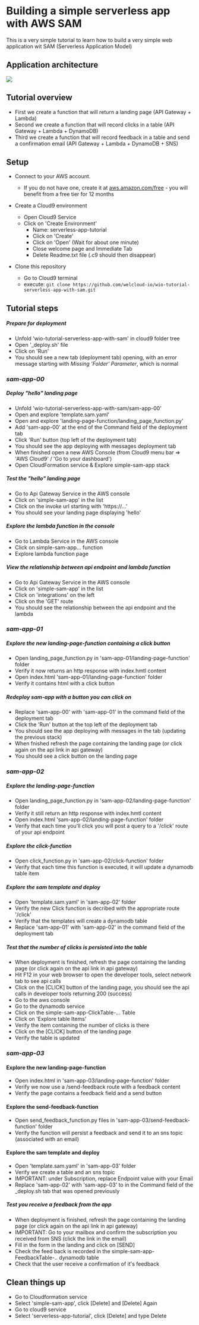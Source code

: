 # Building a simple serverless app with AWS SAM

This is a very simple tutorial to learn how to build a very simple web application wit SAM (Serverless Application Model)

## Application architecture

![](images/simple-serverless-app-architecture.png)

## Tutorial overview

- First we create a function that will return a landing page (API Gateway + Lambda) 
- Second we create a function that will record clicks in a table (API Gateway + Lambda + DynamoDB)
- Third we create a function that will record feedback in a table and send a confirmation email (API Gateway + Lambda + DynamoDB + SNS)

## Setup

* Connect to your AWS account. 
    * If you do not have one, create it at [aws.amazon.com/free](aws.amazon.com/free) - you will benefit from a free tier for 12 months
* Create a Cloud9 environment 
    * Open Cloud9 Service
    * Click on 'Create Environment'
        * Name: serverless-app-tutorial
        * Click on 'Create'
        * Click on 'Open' (Wait for about one minute)
        * Close welcome page and Immediate Tab
        * Delete Readme.txt file (.c9 should then disappear)
        
* Clone this repository
    * Go to Cloud9 terminal
    * execute: ```git clone https://github.com/welcloud-io/wio-tutorial-serverless-app-with-sam.git```

## Tutorial steps

##### Prepare for deployment
* Unfold 'wio-tutorial-serverless-app-with-sam' in cloud9 folder tree
* Open '_deploy.sh' file
* Click on 'Run'
* You should see a new tab (deployment tab) opening, with an error message 
starting with *Missing 'Folder' Parameter*, which is normal

### *sam-app-00*

##### Deploy "hello" landing page
* Unfold 'wio-tutorial-serverless-app-with-sam/sam-app-00'
* Open and explore 'template.sam.yaml'
* Open and explore 'landing-page-function/landing_page_function.py'
* Add 'sam-app-00' at the end of the Command field of the deployment tab
* Click 'Run' button (top left of the deployment tab)
* You should see the app deploying with messages deployment tab
* When finished open a new AWS Console (from Cloud9 menu bar => 'AWS Cloud9' / 'Go to your dashboard')
* Open CloudFormation service & Explore simple-sam-app stack

##### Test the "hello" landing page
* Go to Api Gateway Service in the AWS console
* Click on 'simple-sam-app' in the list
* Click on the invoke url starting with 'https://...'
* You should see your landing page displaying 'hello'

##### Explore the lambda function in the console
* Go to Lambda Service in the AWS console
* Click on simple-sam-app... function
* Explore lambda function page

##### View the relationship between api endpoint and lambda function
* Go to Api Gateway Service in the AWS console
* Click on 'simple-sam-app' in the list
* Click on 'integrations' on the left
* Click on the 'GET' route
* You should see the relationship between the api endpoint and the lambda

### *sam-app-01*

##### Explore the new landing-page-function containing a click button
* Open landing_page_function.py in 'sam-app-01/landing-page-function' folder
* Verify it now returns an http response with index.hmtl content
* Open index.html 'sam-app-01/landing-page-function' folder
* Verify it contains html with a click button 

##### Redeploy sam-app with a button you can click on
* Replace 'sam-app-00' with 'sam-app-01' in the command field of the deployment tab
* Click the 'Run' button at the top left of the deployment tab
* You should see the app deploying with messages in the tab (updating the previous stack) 
* When fnished refresh the page containing the landing page (or click again on the api link in api gateway)
* You should see a click button on the landing page

### *sam-app-02*

##### Explore the landing-page-function
* Open landing_page_function.py in 'sam-app-02/landing-page-function' folder
* Verify it still return an http response with index.hmtl content
* Open index.html 'sam-app-02/landing-page-function' folder
* Verify that each time you'll click you will post a query to a '/click' route of your api endpoint

##### Explore the click-function  
* Open click_function.py in 'sam-app-02/click-function' folder
* Verify that each time this function is executed, it will update a dynamodb table item

##### Explore the sam template and deploy
* Open 'template.sam.yaml' in 'sam-app-02' folder
* Verify the new Click function is decribed with the appropriate route '/click'
* Verify that the templates will create a dynamodb table
* Replace 'sam-app-01' with 'sam-app-02' in the command field of the deployment tab

##### Test that the number of clicks is persisted into the table
* When deployment is finished, refresh the page containing the landing page (or click again on the api link in api gateway)
* Hit F12 in your web browser to open the developer tools, select network tab to see api calls
* Click on the [CLICK] button of the landing page, you should see the api calls in developer tools returning 200 (success)
* Go to the aws console
* Go to the dynamodb service
* Click on the simple-sam-app-ClickTable-... Table
* Click on 'Explore table Items'
* Verify the item containing the number of clicks is there
* Click on the [CLICK] button of the landing page
* Verify the table is updated

### *sam-app-03*

#### Explore the new landing-page-function
* Open index.html in 'sam-app-03/landing-page-function' folder 
* Verify we now use a /send-feedback route with a feedback content
* Verify the page contains a feedback field and a send button

#### Explore the send-feedback-function
* Open send_feedback_function.py files in 'sam-app-03/send-feedback-function' folder 
* Verify the function will persist a feedback and send it to an sns topic (associated with an email)

#### Explore the sam template and deploy
* Open 'template.sam.yaml' in 'sam-app-03' folder
* Verify we create a table and an sns topic
* IMPORTANT: under Subscription, replace Endpoint value with your Email
* Replace 'sam-app-02' with 'sam-app-03' to in the Command field of the _deploy.sh tab that was opened previously

##### Test you receive a feedback from the app
* When deployment is finished, refresh the page containing the landing page (or click again on the api link in api gateway)
* IMPORTANT: Go to your mailbox and confirm the subscription you received from SNS (click the link in the email)
* Fill in the form in the landing and click on [SEND]
* Check the feed back is recorded in the simple-sam-app-FeedbackTable-.. dynamodb table
* Check that the user receive a confirmation of it's feedback

## Clean things up
* Go to Cloudformation service
* Select 'simple-sam-app', click [Delete] and [Delete] Again
* Go to cloud9 service 
* Select 'serverless-app-tutorial', click [Delete] and type Delete
